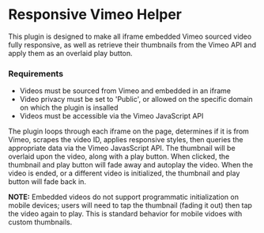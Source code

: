 # Responsive Vimeo Helper

This plugin is designed to make all iframe embedded Vimeo sourced video fully responsive, as well as retrieve their thumbnails from the Vimeo API and apply them as an overlaid play button. 

### Requirements ###
* Videos must be sourced from Vimeo and embedded in an iframe
* Video privacy must be set to 'Public', or allowed on the specific domain on which the plugin is insalled
* Videos must be accessible via the Vimeo JavaScript API

The plugin loops through each iframe on the page, determines if it is from Vimeo, scrapes the video ID, applies responsive styles, then queries the appropriate data via the Vimeo JavasScript API. The thumbnail will be overlaid upon the video, along with a play button. When clicked, the thumbnail and play button will fade away and autoplay the video. When the video is ended, or a different video is initialized, the thumbnail and play button will fade back in. 

**NOTE:** Embedded videos do not support programmatic initialization on mobile devices; users will need to tap the thumbnail (fading it out) then tap the video again to play. This is standard behavior for mobile vidoes with custom thumbnails. 